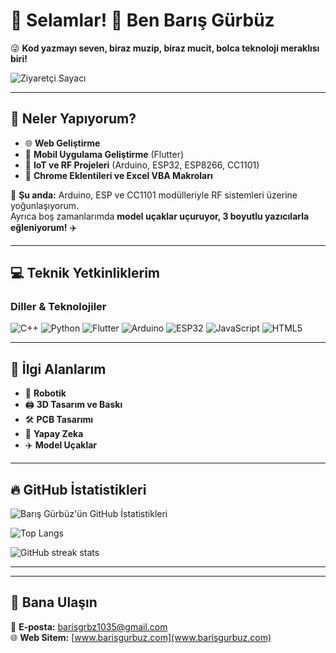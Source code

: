 # 🚀 Selamlar! 👋 Ben Barış Gürbüz

😜 **Kod yazmayı seven, biraz muzip, biraz mucit, bolca teknoloji meraklısı biri!**  

![Ziyaretçi Sayacı](https://komarev.com/ghpvc/?username=barisgrbz&label=Ziyaretçi%20Sayısı&color=brightgreen)

---

## 🚀 **Neler Yapıyorum?**
- 🌐 **Web Geliştirme**
- 📱 **Mobil Uygulama Geliştirme** (Flutter)
- 📡 **IoT ve RF Projeleri** (Arduino, ESP32, ESP8266, CC1101)
- 🧩 **Chrome Eklentileri ve Excel VBA Makroları**

🔧 **Şu anda:** Arduino, ESP ve CC1101 modülleriyle RF sistemleri üzerine yoğunlaşıyorum.  
Ayrıca boş zamanlarımda **model uçaklar uçuruyor, 3 boyutlu yazıcılarla eğleniyorum!** ✈️

---

## 💻 **Teknik Yetkinliklerim**
### **Diller & Teknolojiler**
![C++](https://img.shields.io/badge/C%2B%2B-00599C?style=for-the-badge&logo=c%2B%2B&logoColor=white)
![Python](https://img.shields.io/badge/Python-3776AB?style=for-the-badge&logo=python&logoColor=white)
![Flutter](https://img.shields.io/badge/Flutter-02569B?style=for-the-badge&logo=flutter&logoColor=white)
![Arduino](https://img.shields.io/badge/Arduino-00979D?style=for-the-badge&logo=arduino&logoColor=white)
![ESP32](https://img.shields.io/badge/ESP32-black?style=for-the-badge&logo=esp8266&logoColor=white)
![JavaScript](https://img.shields.io/badge/JavaScript-F7DF1E?style=for-the-badge&logo=javascript&logoColor=black)
![HTML5](https://img.shields.io/badge/HTML5-E34F26?style=for-the-badge&logo=html5&logoColor=white)

---

## 🎯 **İlgi Alanlarım**
- 🤖 **Robotik**
- 🖨️ **3D Tasarım ve Baskı**
- 🛠️ **PCB Tasarımı**
- 🧠 **Yapay Zeka**
- ✈️ **Model Uçaklar**

---

## 🔥 **GitHub İstatistikleri**
![Barış Gürbüz'ün GitHub İstatistikleri](https://github-readme-stats.vercel.app/api?username=barisgrbz&show_icons=true&theme=radical)

![Top Langs](https://github-readme-stats.vercel.app/api/top-langs/?username=barisgrbz&layout=compact&theme=dark)

![GitHub streak stats](https://github-readme-streak-stats.herokuapp.com/?user=barisgrbz&theme=dark)

---


---

## 📢 **Bana Ulaşın**
📧 **E-posta:** [barisgrbz1035@gmail.com](mailto:barisgrbz1035@gmail.com)  
🌐 **Web Sitem:** [www.barisgurbuz.com](www.barisgurbuz.com)  
